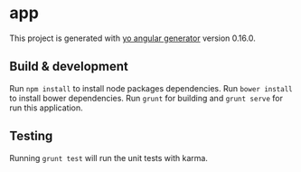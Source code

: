 # app

This project is generated with [yo angular generator](https://github.com/yeoman/generator-angular)
version 0.16.0.

## Build & development
Run `npm install` to install node packages dependencies.
Run `bower install` to install bower dependencies.
Run `grunt` for building and `grunt serve` for run this application.

## Testing

Running `grunt test` will run the unit tests with karma.
